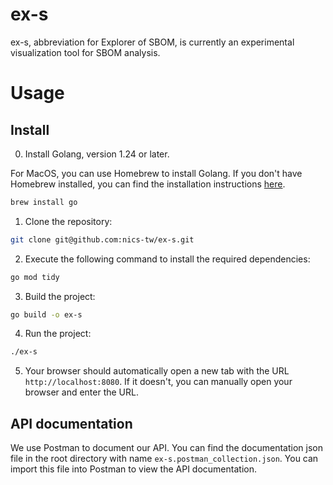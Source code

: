 # ex-s
ex-s, abbreviation for Explorer of SBOM, is currently an experimental visualization tool for SBOM analysis.

# Usage

## Install

0. Install Golang, version 1.24 or later.

For MacOS, you can use Homebrew to install Golang. If you don't have Homebrew installed, you can find the installation instructions [here](https://brew.sh/).
```bash
brew install go
```

1. Clone the repository:
```bash
git clone git@github.com:nics-tw/ex-s.git
```

2. Execute the following command to install the required dependencies:
```bash
go mod tidy
```

3. Build the project:
```bash
go build -o ex-s
```
4. Run the project:
```bash
./ex-s
```

5. Your browser should automatically open a new tab with the URL `http://localhost:8080`. If it doesn't, you can manually open your browser and enter the URL.

## API documentation

We use Postman to document our API. You can find the documentation json file in the root directory with name `ex-s.postman_collection.json`. You can import this file into Postman to view the API documentation.
